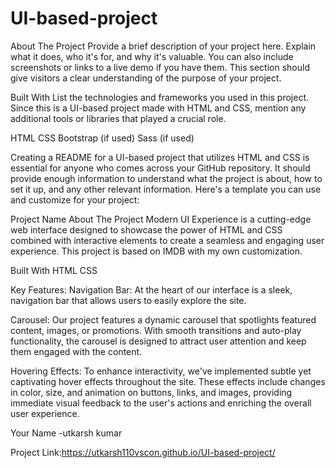 # UI-based-project
About The Project
Provide a brief description of your project here. Explain what it does, who it's for, and why it's valuable. You can also include screenshots or links to a live demo if you have them. This section should give visitors a clear understanding of the purpose of your project.


Built With
List the technologies and frameworks you used in this project. Since this is a UI-based project made with HTML and CSS, mention any additional tools or libraries that played a crucial role.

HTML
CSS
Bootstrap (if used)
Sass (if used)


Creating a README for a UI-based project that utilizes HTML and CSS is essential for anyone who comes across your GitHub repository. It should provide enough information to understand what the project is about, how to set it up, and any other relevant information. Here's a template you can use and customize for your project:

Project Name
About The Project
Modern UI Experience is a cutting-edge web interface designed to showcase the power of HTML and CSS combined with interactive elements to create a seamless and engaging user experience. This project is based on IMDB with my own customization.


Built With
HTML
CSS

Key Features:
Navigation Bar: At the heart of our interface is a sleek, navigation bar that allows users to easily explore the site. 

Carousel: Our project features a dynamic carousel that spotlights featured content, images, or promotions. With smooth transitions and auto-play functionality, the carousel is designed to attract user attention and keep them engaged with the content.

Hovering Effects: To enhance interactivity, we've implemented subtle yet captivating hover effects throughout the site. These effects include changes in color, size, and animation on buttons, links, and images, providing immediate visual feedback to the user's actions and enriching the overall user experience.


Your Name -utkarsh kumar

Project Link:https://utkarsh110vscon.github.io/UI-based-project/
